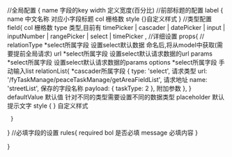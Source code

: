 //全局配置
{
  name  字段的key
  width 定义宽度(百分比)
  //前部标题的配置
  label {
    name 中文名称 对应小字段标题
    col 栅格数
    style  {}自定义样式
  }
  //类型配置
  field{
     col 栅格数
     type 类型,目前有  timePicker | cascader | datePicker | input | inputNumber | rangePicker | select | timePicker ,
     //详细设置
     props{
       //
       relationType *select所属字段 设置select默认数据 命名后,将从model中获取(需要提前全局请求)
       url *select所属字段 设置select默认请求数据的url
       params *select所属字段 设置select默认请求数据的params
       options *select所属字段 手动输入list
       relationList{  *cascader所属字段 
              {
                type: 'select', 请求类型
                url: '/fyTaskManage/peaceTaskManage/getAreaFieldList', 请求地址
                name: 'streetList', 保存的字段名称
                payload: { taskType: 2 }, 附加参数
              },
       }
       defaultValue 默认值 针对不同的类型需要设置不同的数据类型
       placeholder 默认提示文字
       style  { }  自定义样式

     }
  }
  //必填字段的设置
  rules{
    required   bol 是否必填
    message 必填内容
  }

}
